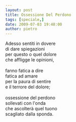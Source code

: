 ```yaml
---
layout: post
title: Ossessione Del Perdono
tags: [speciale,]
date: 2009-07-03 19:48:00
author: pietro
---
```

Adesso sentiti in dovere<br/>di dare spiegazioni<br/>per questo o quel dolore<br/>che affligge le opinioni,<br/><br/>fanno fatica a dire<br/>fatica ad amare<br/>per la paura di sentire<br/>e il terrore del dolore;<br/><br/>ossessione del perdono<br/>sollevati con l'onda<br/>che ascolterà quel tuono<br/>scagliato dalla sponda.
